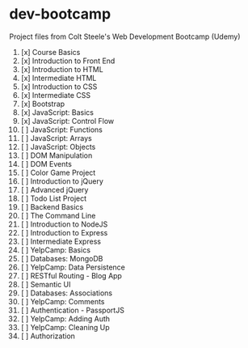 # dev-bootcamp
Project files from Colt Steele's Web Development Bootcamp (Udemy)
1. [x] Course Basics
2. [x] Introduction to Front End
3. [x] Introduction to HTML
4. [x] Intermediate HTML
5. [x] Introduction to CSS
6. [x] Intermediate CSS
7. [x] Bootstrap
8. [x] JavaScript: Basics
9. [x] JavaScript: Control Flow
10. [ ] JavaScript: Functions
11. [ ] JavaScript: Arrays
12. [ ] JavaScript: Objects
13. [ ] DOM Manipulation
14. [ ] DOM Events
15. [ ] Color Game Project
16. [ ] Introduction to jQuery
17. [ ] Advanced jQuery
18. [ ] Todo List Project
19. [ ] Backend Basics
20. [ ] The Command Line
21. [ ] Introduction to NodeJS
22. [ ] Introduction to Express
23. [ ] Intermediate Express
24. [ ] YelpCamp: Basics
25. [ ] Databases: MongoDB
26. [ ] YelpCamp: Data Persistence
27. [ ] RESTful Routing - Blog App
28. [ ] Semantic UI
29. [ ] Databases: Associations
30. [ ] YelpCamp: Comments
31. [ ] Authentication - PassportJS
32. [ ] YelpCamp: Adding Auth
33. [ ] YelpCamp: Cleaning Up
34. [ ] Authorization
